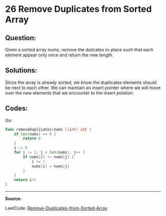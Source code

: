 26 Remove Duplicates from Sorted Array
======================================

Question:
---------

Given a sorted array _nums_, remove the dulicates in-place such that each
element appear only once and return the new length.

Solutions:
----------

Since the array is already sorted, we know the duplicates elements should be
next to each other. We can maintain an insert pointer where we will move over
the new elements that we encounter to the insert poistion.

Codes:
------

Go:

```go
func removeDuplicates(nums []int) int {
    if len(nums) == 0 {
        return 0
    }
    i := 0
    for j := 1; j < len(nums); j++ {
        if nums[i] != nums[j] {
            i += 1
            nums[i] = nums[j]
        }
    }
    return i+1
}
```

---

**Source:**

LeetCode: [Remove-Duplicates-from-Sorted-Array](https://leetcode.com/problems/remove-duplicates-from-sorted-array/)

